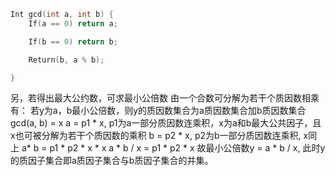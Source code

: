 ```c++
Int gcd(int a, int b) {
	If(a == 0) return a;

	If(b == 0) return b;

	Return(b, a % b);

}
```
另，若得出最大公约数，可求最小公倍数
由一个合数可分解为若干个质因数相乘有：
若y为a，b最小公倍数，则y的质因数集合为a质因数集合加b质因数集合
gcd(a, b) = x
a = p1 * x, p1为a一部分质因数连乘积，x为a和b最大公共因子，且x也可被分解为若干个质因数的乘积
b = p2 * x, p2为b一部分质因数连乘积, x同上
a* b = p1 * p2 * x * x
a * b / x = p1 * p2 * x
故最小公倍数y = a * b / x, 此时y的质因子集合即a质因子集合与b质因子集合的并集。

